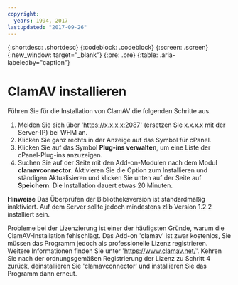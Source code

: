 ```yaml
---
copyright:
  years: 1994, 2017
lastupdated: "2017-09-26"
---
```

{:shortdesc: .shortdesc}
{:codeblock: .codeblock}
{:screen: .screen}
{:new_window: target="_blank"}
{:pre: .pre}
{:table: .aria-labeledby="caption"}

# ClamAV installieren

Führen Sie für die Installation von ClamAV die folgenden Schritte aus.

1. Melden Sie sich über 'https://x.x.x.x:2087' (ersetzen Sie x.x.x.x mit der Server-IP) bei WHM an.
2. Klicken Sie ganz rechts in der Anzeige auf das Symbol für cPanel.
3. Klicken Sie auf das Symbol **Plug-ins verwalten**, um eine Liste der cPanel-Plug-ins anzuzeigen.
4. Suchen Sie auf der Seite mit den Add-on-Modulen nach dem Modul **clamavconnector**. Aktivieren Sie die Option zum Installieren und ständigen Aktualisieren und klicken Sie unten auf der Seite auf **Speichern**.
Die Installation dauert etwas 20 Minuten.

**Hinweise**
Das Überprüfen der Bibliotheksversion ist standardmäßig inaktiviert. Auf dem Server sollte jedoch mindestens zlib Version 1.2.2 installiert sein.

Probleme bei der Lizenzierung ist einer der häufigsten Gründe, warum die ClamAV-Installation fehlschlägt. Das Add-on 'clamav' ist zwar kostenlos, Sie müssen das Programm jedoch als professionelle Lizenz registrieren. Weitere Informationen finden Sie unter 'https://www.clamav.net/'. Kehren Sie nach der ordnungsgemäßen Registrierung der Lizenz zu Schritt 4 zurück, deinstallieren Sie 'clamavconnector' und installieren Sie das Programm dann erneut.
